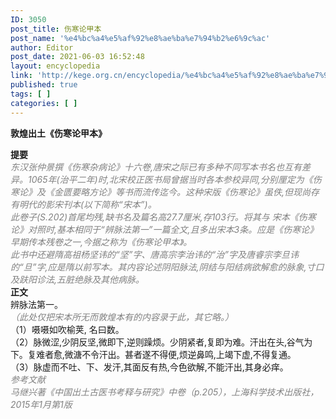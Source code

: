 ```yaml
---
ID: 3050
post_title: 伤寒论甲本
post_name: '%e4%bc%a4%e5%af%92%e8%ae%ba%e7%94%b2%e6%9c%ac'
author: Editor
post_date: 2021-06-03 16:52:48
layout: encyclopedia
link: 'http://kege.org.cn/encyclopedia/%e4%bc%a4%e5%af%92%e8%ae%ba%e7%94%b2%e6%9c%ac'
published: true
tags: [ ]
categories: [ ]
---
```

<strong>敦煌出土《伤寒论甲本</strong><strong>》</strong>
<div><strong>提要</strong></div>
<div></div>
<div><span style="color: #808080;"><em>东汉张仲景撰《伤寒杂病论》十六卷,唐宋之际已有多种不同写本书名也互有差异。1065年(治平二年)时,北宋校正医书局曾据当时各本参校异同,分别厘定为《伤寒论》及《金匮要略方论》等书而流传迄今。这种宋版《伤寒论》虽佚,但现尚存有明代的影宋刊本(以下简称“宋本”)。</em></span></div>
<div></div>
<div><span style="color: #808080;"><em>此卷子(S.202)首尾均残,缺书名及篇名高27.7厘米,存103行。将其与 宋本《伤寒论》对照时,基本相同于“辨脉法第一”一篇全文,且多出宋本3条。应是《伤寒论》早期传本残卷之一,今据之称为《伤寒论甲本</em></span><em style="letter-spacing: -0.315px; color: #808080;">》</em><em style="color: #808080; letter-spacing: -0.015em;">。</em></div>
<div></div>
<div><span style="color: #808080;"><em>此书中还避隋高祖杨坚讳的“坚”字、唐高宗李治讳的“治”字及唐睿宗李旦讳的“旦”字,应是隋以前写本。其内容论述阴阳脉法,阴结与阳结病欲解愈的脉象,寸口及趺阳诊法,五脏绝脉及其他病脉。</em></span></div>
<div></div>
<div><strong>正文</strong></div>
<div></div>
<div>辨脉法第一。</div>
<div></div>
<div><span style="color: #808080;"><em>（此处仅把宋本所无而敦煌本有的内容录于此，其它略。）</em></span></div>
<div></div>
<div>
<div>（1）嗫嗫如吹榆荚, 名曰数。</div>
</div>
<div></div>
<div>（2）<span style="letter-spacing: -0.015em;">脉微涩,少阴反坚,微即下,逆则躁烦。少阴紧者,复即为难。汗出在</span><span style="letter-spacing: -0.015em;">头,谷气为下。复难者愈,微溏不令汗出。甚者遂不得便,烦逆鼻鸣,上</span><span style="letter-spacing: -0.015em;">竭下虚,不得复通。</span></div>
<div>
<div></div>
</div>
<div>（3）脉虚而不吐、下、发汗,其面反有热,今色欲解,不能汗出,其身必痒。</div>
<div></div>
<div><span style="color: #808080;"><em>参考文献</em></span></div>
<div></div>
<div><span style="color: #808080;"><em>马继兴著《中国出土古医书考释与研究》中卷（p.205），上海科学技术出版社，2015年1月第1版</em></span></div>
<div></div>
<div></div>